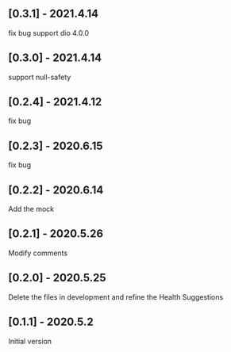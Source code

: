 ## [0.3.1] - 2021.4.14
fix bug
support dio 4.0.0

## [0.3.0] - 2021.4.14
support null-safety

## [0.2.4] - 2021.4.12
fix bug

## [0.2.3] - 2020.6.15
fix bug

## [0.2.2] - 2020.6.14
Add the mock

## [0.2.1] - 2020.5.26
Modify comments

## [0.2.0] - 2020.5.25
Delete the files in development and refine the Health Suggestions

## [0.1.1] - 2020.5.2
Initial version

